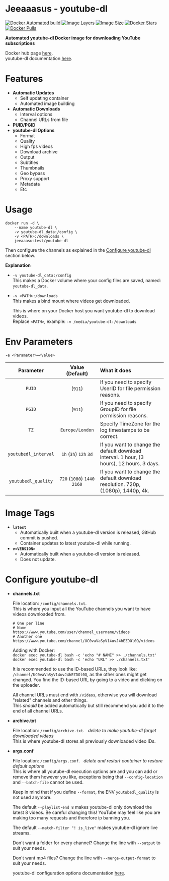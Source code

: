 # Jeeaaasus - youtube-dl
[![Docker Automated build](https://img.shields.io/docker/cloud/automated/jeeaaasustest/youtube-dl?style=flat&logo=docker&label=build)](https://hub.docker.com/r/jeeaaasustest/youtube-dl/)
[![Image Layers](https://img.shields.io/microbadger/layers/jeeaaasustest/youtube-dl/latest?style=flat&logo=docker&label=image+layers)](https://hub.docker.com/r/jeeaaasustest/youtube-dl/)
[![Image Size](https://img.shields.io/microbadger/image-size/jeeaaasustest/youtube-dl/latest?style=flat&logo=docker)](https://hub.docker.com/r/jeeaaasustest/youtube-dl/)
[![Docker Stars](https://img.shields.io/docker/stars/jeeaaasustest/youtube-dl?style=flat&logo=docker)](https://hub.docker.com/r/jeeaaasustest/youtube-dl/)
[![Docker Pulls](https://img.shields.io/docker/pulls/jeeaaasustest/youtube-dl?style=flat&logo=docker)](https://hub.docker.com/r/jeeaaasustest/youtube-dl/)

**Automated youtube-dl Docker image for downloading YouTube subscriptions**

Docker hub page [here](https://hub.docker.com/r/jeeaaasustest/youtube-dl).  
youtube-dl documentation [here](https://github.com/ytdl-org/youtube-dl/blob/master/README.md#readme).

# Features
* **Automatic Updates**
    * Self updating container
    * Automated image building
* **Automatic Downloads**
    * Interval options
    * Channel URLs from file
* **PUID/PGID**
* **youtube-dl Options**
    * Format
    * Quality
    * High fps videos
    * Download archive
    * Output
    * Subtitles
    * Thumbnails
    * Geo bypass
    * Proxy support
    * Metadata
    * Etc

# Usage
```
docker run -d \
    --name youtube-dl \
    -v youtube-dl_data:/config \
    -v <PATH>:/downloads \
    jeeaaasustest/youtube-dl
```
Then configure the channels as explained in the [Configure youtube-dl](https://github.com/Jeeaaasus/youtube-dl#configure-youtube-dl) section below.

**Explanation**
* `-v youtube-dl_data:/config`  
  This makes a Docker volume where your config files are saved, named: `youtube-dl_data`.
 
* `-v <PATH>:/downloads`  
  This makes a bind mount where videos get downloaded.
  
  This is where on your Docker host you want youtube-dl to download videos.  
  Replace `<PATH>`, example: `-v /media/youtube-dl:/downloads`  

# Env Parameters
`-e <Parameter>=<Value>`

| Parameter | Value (Default) | What it does
| :---: | :---: | :--- |
| `PUID` | (`911`) | If you need to specify UserID for file permission reasons.
| `PGID` | (`911`) | If you need to specify GroupID for file permission reasons.
| `TZ` | `Europe/London` | Specify TimeZone for the log timestamps to be correct.
| `youtubedl_interval` | `1h` (`3h`) `12h` `3d` | If you want to change the default download interval. 1 hour, (3 hours), 12 hours, 3 days.
| `youtubedl_quality` | `720` (`1080`) `1440` `2160` | If you want to change the default download resolution. 720p, (1080p), 1440p, 4k.

# Image Tags
* **`latest`**
    * Automatically built when a youtube-dl version is released, GitHub commit is pushed.
    * Container updates to latest youtube-dl while running.
* **`v<VERSION>`**
    * Automatically built when a youtube-dl version is released.
    * Does not update.

# Configure youtube-dl
* **channels.txt**

    File location: `/config/channels.txt`.  
    This is where you input all the YouTube channels you want to have videos downloaded from.
    ```
    # One per line
    # Name
    https://www.youtube.com/user/channel_username/videos
    # Another one
    https://www.youtube.com/channel/UC0vaVaSyV14uvJ4hEZDOl0Q/videos
    ```
    Adding with Docker:  
    `docker exec youtube-dl bash -c 'echo "# NAME" >> ./channels.txt'`  
    `docker exec youtube-dl bash -c 'echo "URL" >> ./channels.txt'`
    
    It is recommended to use the ID-based URLs, they look like: `/channel/UC0vaVaSyV14uvJ4hEZDOl0Q`, as the other ones might get changed.
    You find the ID-based URL by going to a video and clicking on the uploader.
    
    All channel URLs must end with `/videos`, otherwise you will download "related" channels and other things.  
    This *should* be added automatically but still recommend you add it to the end of all channel URLs.

* **archive.txt**

    File location: `/config/archive.txt`.&nbsp;&nbsp;&nbsp;*delete to make youtube-dl forget downloaded videos*  
    This is where youtube-dl stores all previously downloaded video IDs.

* **args.conf**

    File location: `/config/args.conf`.&nbsp;&nbsp;&nbsp;*delete and restart container to restore default options*  
    This is where all youtube-dl execution options are and you can add or remove them however you like, 
    exceptions being that `--config-location` and `--batch-file` cannot be used.
    
    Keep in mind that if you define `--format`, the ENV `youtubedl_quality` is not used anymore.
    
    The default `--playlist-end 8` makes youtube-dl only download the latest 8 videos.
    Be careful changing this! YouTube may feel like you are making too many requests and therefore ip banning you.
    
    The default `--match-filter "! is_live"` makes youtube-dl ignore live streams.

    Don't want a folder for every channel? Change the line with `--output` to suit your needs.
    
    Don't want mp4 files? Change the line with `--merge-output-format` to suit your needs.

    youtube-dl configuration options documentation [here](https://github.com/ytdl-org/youtube-dl/blob/master/README.md#options).
